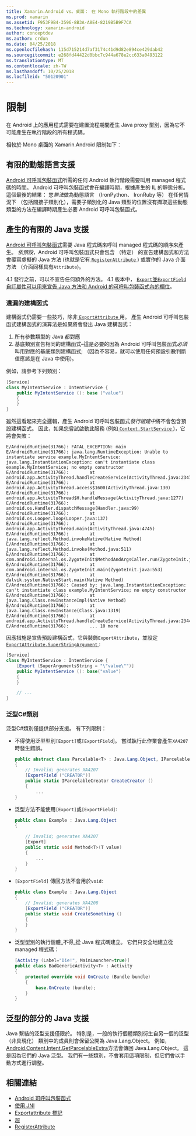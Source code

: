 ```yaml
---
title: Xamarin.Android vs。桌面： 在 Mono 執行階段中的差異
ms.prod: xamarin
ms.assetid: F953F9B4-3596-8B3A-A8E4-8219B5B9F7CA
ms.technology: xamarin-android
author: conceptdev
ms.author: crdun
ms.date: 04/25/2018
ms.openlocfilehash: 115d715214d7af3174c41d9d82e894ce429dab42
ms.sourcegitcommit: e268fd44422d0bbc7c944a678e2cc633a0493122
ms.translationtype: MT
ms.contentlocale: zh-TW
ms.lasthandoff: 10/25/2018
ms.locfileid: "50120901"
---
```

# <a name="limitations"></a>限制

在 Android 上的應用程式需要在建置流程期間產生 Java proxy 型別，因為它不可能產生在執行階段的所有程式碼。

相較於 Mono 桌面的 Xamarin.Android 限制如下：


## <a name="limited-dynamic-language-support"></a>有限的動態語言支援

 [Android 可呼叫包裝函式](~/android/platform/java-integration/android-callable-wrappers.md)所需的任何 Android 執行階段需要叫用 managed 程式碼的時間。 Android 可呼叫包裝函式會在編譯時期，根據產生的 IL 的靜態分析。 這個最後的結果： 您*無法*做為動態語言 （IronPython、 IronRuby 等） 在任何情況下 （包括間接子類別化），需要子類別化的 Java 類型的位置沒有擷取這些動態類型的方法在編譯時期產生必要 Android 可呼叫包裝函式。


## <a name="limited-java-generation-support"></a>產生的有限的 Java 支援

[Android 可呼叫包裝函式](~/android/platform/java-integration/android-callable-wrappers.md)需要 Java 程式碼來呼叫 managed 程式碼的順序來產生。 *依預設*，Android 可呼叫包裝函式只會包含 （特定） 的宣告建構函式和方法會覆寫虛擬的 Java 方法 (也就是它有[ `RegisterAttribute` ](https://developer.xamarin.com/api/type/Android.Runtime.RegisterAttribute/)) 或實作的 Java 介面方法 （介面同樣具有`Attribute`)。
  
4.1 發行之前，可以不宣告任何額外的方法。 4.1 版本中， [`Export`並`ExportField`自訂屬性可以用來宣告 Java 方法和 Android 的可呼叫包裝函式內的欄位](~/android/platform/java-integration/working-with-jni.md)。

### <a name="missing-constructors"></a>遺漏的建構函式

建構函式仍需要一些技巧，除非[ `ExportAttribute` ](https://developer.xamarin.com/api/type/Java.Interop.ExportAttribute)用。 產生 Android 可呼叫包裝函式建構函式的演算法是如果將會發出 Java 建構函式：

1. 所有參數類型的 Java 都對應
2. 基底類別宣告相同的建構函式&ndash;這是必要的因為 Android 可呼叫包裝函式*必須*叫用對應的基底類別建構函式; （因為不容易，就可以使用任何預設引數判斷值應該是在 Java 中使用)。

例如，請參考下列類別：

```csharp
[Service]
class MyIntentService : IntentService {
    public MyIntentService (): base ("value")
    {
    }
}
```

雖然這看起來完全邏輯，產生 Android 可呼叫包裝函式*發行組建中*將不會包含預設建構函式。 因此，如果您嘗試啟動此服務 (例如[ `Context.StartService` ](https://developer.xamarin.com/api/member/Android.Content.Context.StartService/p/Android.Content.Intent/))，它將會失敗：

```shell
E/AndroidRuntime(31766): FATAL EXCEPTION: main
E/AndroidRuntime(31766): java.lang.RuntimeException: Unable to instantiate service example.MyIntentService: java.lang.InstantiationException: can't instantiate class example.MyIntentService; no empty constructor
E/AndroidRuntime(31766):        at android.app.ActivityThread.handleCreateService(ActivityThread.java:2347)
E/AndroidRuntime(31766):        at android.app.ActivityThread.access$1600(ActivityThread.java:130)
E/AndroidRuntime(31766):        at android.app.ActivityThread$H.handleMessage(ActivityThread.java:1277)
E/AndroidRuntime(31766):        at android.os.Handler.dispatchMessage(Handler.java:99)
E/AndroidRuntime(31766):        at android.os.Looper.loop(Looper.java:137)
E/AndroidRuntime(31766):        at android.app.ActivityThread.main(ActivityThread.java:4745)
E/AndroidRuntime(31766):        at java.lang.reflect.Method.invokeNative(Native Method)
E/AndroidRuntime(31766):        at java.lang.reflect.Method.invoke(Method.java:511)
E/AndroidRuntime(31766):        at com.android.internal.os.ZygoteInit$MethodAndArgsCaller.run(ZygoteInit.java:786)
E/AndroidRuntime(31766):        at com.android.internal.os.ZygoteInit.main(ZygoteInit.java:553)
E/AndroidRuntime(31766):        at dalvik.system.NativeStart.main(Native Method)
E/AndroidRuntime(31766): Caused by: java.lang.InstantiationException: can't instantiate class example.MyIntentService; no empty constructor
E/AndroidRuntime(31766):        at java.lang.Class.newInstanceImpl(Native Method)
E/AndroidRuntime(31766):        at java.lang.Class.newInstance(Class.java:1319)
E/AndroidRuntime(31766):        at android.app.ActivityThread.handleCreateService(ActivityThread.java:2344)
E/AndroidRuntime(31766):        ... 10 more
```

因應措施是宣告預設建構函式，它與裝飾`ExportAttribute`，並設定[ `ExportAttribute.SuperStringArgument` ](https://developer.xamarin.com/api/property/Java.Interop.ExportAttribute.SuperArgumentsString/): 

```csharp
[Service]
class MyIntentService : IntentService {
    [Export (SuperArgumentsString = "\"value\"")]
    public MyIntentService (): base("value")
    {
    }

    // ...
}
```


### <a name="generic-c-classes"></a>泛型C#類別

泛型C#類別僅提供部分支援。 有下列限制：


-   不得使用泛型型別`[Export]`或`[ExportField`]。 嘗試執行此作業會產生`XA4207`時發生錯誤。

    ```csharp
    public abstract class Parcelable<T> : Java.Lang.Object, IParcelable
    {
        // Invalid; generates XA4207
        [ExportField ("CREATOR")]
        public static IParcelableCreator CreateCreator ()
        {
            ...
    }
    ```

-   泛型方法不能使用`[Export]`或`[ExportField]`:

    ```csharp
    public class Example : Java.Lang.Object
    {
        
        // Invalid; generates XA4207
        [Export]
        public static void Method<T>(T value)
        {
            ...
        }
    }
    ```

-   `[ExportField]` 傳回方法不會用於`void`:

    ```csharp
    public class Example : Java.Lang.Object
    {
        // Invalid; generates XA4208
        [ExportField ("CREATOR")]
        public static void CreateSomething ()
        {
        }
    }
    ```

-   泛型型別的執行個體_不得_從 Java 程式碼建立。
    它們只安全地建立從 managed 程式碼：

    ```csharp
    [Activity (Label="Die!", MainLauncher=true)]
    public class BadGenericActivity<T> : Activity
    {
        protected override void OnCreate (Bundle bundle)
        {
            base.OnCreate (bundle);
        }
    }
    ```


## <a name="partial-java-generics-support"></a>泛型的部分的 Java 支援

Java 繫結的泛型支援僅限於。 特別是，一般的執行個體類別衍生自另一個的泛型 （非具現化） 類別中的成員則會保留公開為 Java.Lang.Object。 例如， [Android.Content.Intent.GetParcelableExtra](https://developer.xamarin.com/api/member/Android.Content.Intent.GetParcelableExtra/p/System.String/)方法會傳回 Java.Lang.Object。 這是因為它們的 Java 泛型。
我們有一些類別，不會套用這項限制，但它們會以手動方式進行調整。


## <a name="related-links"></a>相關連結

- [Android 可呼叫包裝函式](~/android/platform/java-integration/android-callable-wrappers.md)
- [使用 JNI](~/android/platform/java-integration/working-with-jni.md)
- [Exportattribute 標記](https://developer.xamarin.com/api/type/Java.Interop.ExportAttribute/)
- [超](https://developer.xamarin.com/api/property/Java.Interop.ExportAttribute.SuperArgumentsString/)
- [RegisterAttribute](https://developer.xamarin.com/api/type/Android.Runtime.RegisterAttribute/)
